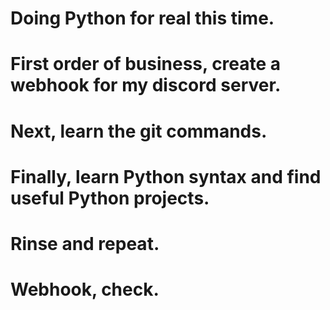 # Doing Python for real this time.
# First order of business, create a webhook for my discord server.
# Next, learn the git commands.
# Finally, learn Python syntax and find useful Python projects.
# Rinse and repeat.
# Webhook, check.
